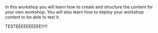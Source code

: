 In this workshop you will learn how to create and structure the content for your own workshop. You will also learn how to deploy your workshop content to be able to test it.


TESTEEEEEEEEEE!!!!!

